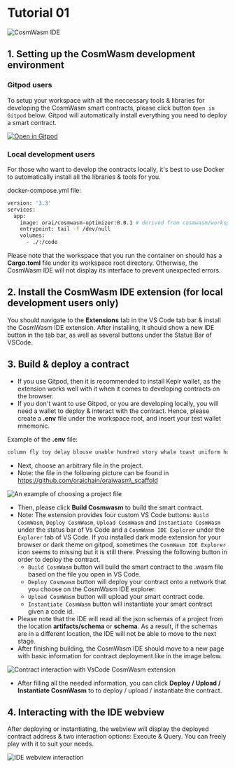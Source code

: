 # Tutorial 01

![CosmWasm IDE](https://raw.githubusercontent.com/oraichain/vscode-cosmwasm/docs/contributing/public/logo-128.png)

## 1. Setting up the CosmWasm development environment

### Gitpod users

To setup your workspace with all the neccessary tools & libraries for developing the CosmWasm smart contracts, please click button `Open in Gitpod` below. Gitpod will automatically install everything you need to deploy a smart contract.

[![Open in Gitpod](https://gitpod.io/button/open-in-gitpod.svg)](https://gitpod.io/#https://github.com/oraichain/cosmwasm-gitpod)

### Local development users

For those who want to develop the contracts locally, it's best to use Docker to automatically install all the libraries & tools for you.

docker-compose.yml file:

```bash
version: '3.3'
services:
  app:
    image: orai/cosmwasm-optimizer:0.0.1 # derived from cosmwasm/workspace-optimizer:0.12.6. Source: https://github.com/CosmWasm/rust-optimizer
    entrypoint: tail -f /dev/null
    volumes:
      - ./:/code
```

Please note that the workspace that you run the container on should has a **Cargo.toml** file under its workspace root directory. Otherwise, the CosmWasm IDE will not display its interface to prevent unexpected errors.

## 2. Install the CosmWasm IDE extension (for local development users only)

You should navigate to the **Extensions** tab in the VS Code tab bar & install the CosmWasm IDE extension. After installing, it should show a new IDE button in the tab bar, as well as several buttons under the Status Bar of VSCode.

## 3. Build & deploy a contract

* If you use Gitpod, then it is recommended to install Keplr wallet, as the extension works well with it when it comes to developing contracts on the browser.
* If you don't want to use Gitpod, or you are developing locally, you will need a wallet to deploy & interact with the contract. Hence, please create a **.env** file under the workspace root, and insert your test wallet mnemonic.

Example of the **.env** file:

```bash
column fly toy delay blouse unable hundred story whale toast uniform hope
```

* Next, choose an arbitrary file in the project.
* Note: the file in the following picture can be found in https://github.com/oraichain/oraiwasm\_scaffold

![An example of choosing a project file](https://raw.githubusercontent.com/oraichain/cosmwasm-gitpod/master/docs/assets/choose-a-file.png)

* Then, please click **Build Cosmwasm** to build the smart contract.
* Note: The extension provides four custom VS Code buttons: `Build CosmWasm`, `Deploy CosmWasm`, `Upload CosmWasm` and `Instantiate CosmWasm` under the status bar of Vs Code and a `CosmWasm IDE Explorer` under the `Explorer` tab of VS Code. If you installed dark mode extension for your browser or dark theme on gitpod, sometimes the `CosmWasm IDE Explorer` icon seems to missing but it is still there. Pressing the following button in order to deploy the contract.
  * `Build CosmWasm` button will build the smart contract to the .wasm file based on the file you open in VS Code.
  * `Deploy Cosmwasm` button will deploy your contract onto a network that you choose on the CosmWasm IDE explorer.
  * `Upload CosmWasm` button will upload your smart contract code.
  * `Instantiate CosmWasm` button will instantiate your smart contract given a code id.
* Please note that the IDE will read all the json schemas of a project from the location **artifacts/schema** or **schema**. As a result, if the schemas are in a different location, the IDE will not be able to move to the next stage.
* After finishing building, the CosmWasm IDE should move to a new page with basic information for contract deployment like in the image below.

![Contract interaction with VsCode CosmWasm extension](https://raw.githubusercontent.com/oraichain/cosmwasm-gitpod/master/docs/assets/interact.png)

* After filling all the needed information, you can click **Deploy / Upload / Instantiate CosmWasm** to to deploy / upload / instantiate the contract.

## 4. Interacting with the IDE webview

After deploying or instantiating, the webview will display the deployed contract address & two interaction options: Execute & Query. You can freely play with it to suit your needs.

![IDE webview interaction](https://raw.githubusercontent.com/oraichain/cosmwasm-gitpod/master/docs/assets/interaction.png)

```
```
